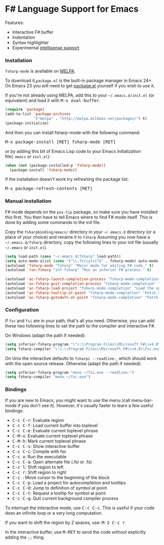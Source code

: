 # F# Language Support for Emacs

Features:

- Interactive F# buffer
- Indentation
- Syntax highlighter
- Experimental [intellisense support](README-intellisense.md)


### Installation

`fsharp-mode` is available on [MELPA](http://melpa.milkbox.net).

To download it,`package.el` is the built-in package manager in Emacs 24+. On Emacs 23
you will need to get [package.el](http://bit.ly/pkg-el23) yourself if you wish to use it.

If you're not already using MELPA, add this to your
`~/.emacs.d/init.el` (or equivalent) and load it with <kbd>M-x eval-buffer</kbd>.

```lisp
(require 'package)
(add-to-list 'package-archives
             '("melpa" . "http://melpa.milkbox.net/packages/") t)
(package-initialize)
```

And then you can install fsharp-mode with the following command:

<kbd>M-x package-install [RET] fsharp-mode [RET]</kbd>

or by adding this bit of Emacs Lisp code to your Emacs
initialization file(`.emacs` or `init.el`):

```lisp
(when (not (package-installed-p 'fsharp-mode))
  (package-install 'fsharp-mode))
```

If the installation doesn't work try refreshing the package list:

<kbd>M-x package-refresh-contents [RET]</kbd>

### Manual installation

F# mode depends on the `pos-tip` package, so make sure you have installed
this first. You then have to tell Emacs where to find F# mode itself. This
is done by adding some commands to the init file.

Copy the `fsharpbinding/emacs/` directory in your `~/.emacs.d`
directory (or a place of your choice) and rename it to `fsharp`
Assuming you now have a `~/.emacs.d/fsharp` directory, copy the following lines
to your init file (usually `~/.emacs` or `init.el`).

```lisp
(setq load-path (cons "~/.emacs.d/fsharp" load-path))
(setq auto-mode-alist (cons '("\\.fs[iylx]?$" . fsharp-mode) auto-mode-alist))
(autoload 'fsharp-mode "fsharp" "Major mode for editing F# code." t)
(autoload 'run-fsharp "inf-fsharp" "Run an inferior F# process." t)
 
(autoload 'ac-fsharp-launch-completion-process "fsharp-mode-completion" "Launch the completion process" t)
(autoload 'ac-fsharp-quit-completion-process "fsharp-mode-completion" "Quit the completion process" t)
(autoload 'ac-fsharp-load-project "fsharp-mode-completion" "Load the specified F# project" t)
(autoload 'ac-fsharp-tooltip-at-point "fsharp-mode-completion" "Fetch and display F# tooltips at point" t)
(autoload 'ac-fsharp-gotodefn-at-point "fsharp-mode-completion" "Fetch and display F# tooltips at point" t)
```

### Configuration

If `fsc` and `fsi` are in your path, that's all you need. Otherwise,
you can add these two following lines to set the path to the compiler
and interactive F#.

On Windows (adapt the path if needed):

```lisp
(setq inferior-fsharp-program "\"c:\\Program Files\\Microsoft F#\\v4.0\\Fsi.exe\"")
(setq fsharp-compiler "\"c:\\Program Files\\Microsoft F#\\v4.0\\Fsc.exe\"")
```

On Unix the interactive defaults to `fsharpi --readline-`, which should work
with the open source release. Otherwise (adapt the path if needed):

```lisp
(setq inferior-fsharp-program "mono ~/fsi.exe --readline-")
(setq fsharp-compiler "mono ~/fsc.exe")
```

### Bindings

If you are new to Emacs, you might want to use the menu (call
menu-bar-mode if you don't see it). However, it's usually faster to learn
a few useful bindings:

- <kbd>C-c C-r</kbd>:       Evaluate region
- <kbd>C-c C-f</kbd>:       Load current buffer into toplevel
- <kbd>C-c C-e</kbd>:       Evaluate current toplevel phrase
- <kbd>C-M-x</kbd>:         Evaluate current toplevel phrase
- <kbd>C-M-h</kbd>:         Mark current toplevel phrase
- <kbd>C-c C-s</kbd>:       Show interactive buffer
- <kbd>C-c C-c</kbd>:       Compile with fsc
- <kbd>C-c x</kbd>:         Run the executable
- <kbd>C-c C-a</kbd>:       Open alternate file (.fsi or .fs)
- <kbd>C-c l</kbd>:         Shift region to left
- <kbd>C-c r</kbd>:         Shift region to right
- <kbd>C-c <up></kbd>:      Move cursor to the beginning of the block
- <kbd>C-c C-p</kbd>:       Load a project for autocompletion and tooltips
- <kbd>C-c C-d</kbd>:       Jump to definition of symbol at point
- <kbd>C-c C-t</kbd>:       Request a tooltip for symbol at point
- <kbd>C-c C-q</kbd>:       Quit current background compiler process

To interrupt the interactive mode, use <kbd>C-c C-c</kbd>. This is useful if your
code does an infinite loop or a very long computation.

If you want to shift the region by 2 spaces, use: <kbd>M-2 C-c r</kbd>

In the interactive buffer, use <kbd>M-RET</kbd> to send the code without
explicitly adding the `;;` thing.

